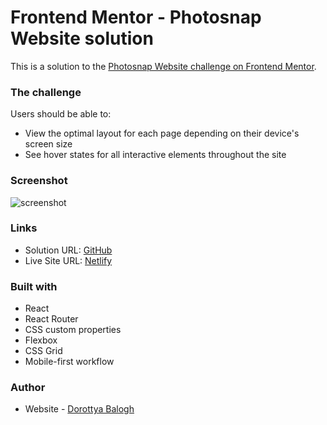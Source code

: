 # Frontend Mentor - Photosnap Website solution

This is a solution to the [Photosnap Website challenge on Frontend Mentor](https://www.frontendmentor.io/challenges/photosnap-multipage-website-nMDSrNmNW).

### The challenge

Users should be able to:

- View the optimal layout for each page depending on their device's screen size
- See hover states for all interactive elements throughout the site

### Screenshot

![screenshot](./screenshot-01.png)

### Links

- Solution URL: [GitHub](https://github.com/DorottyaB/photosnap)
- Live Site URL: [Netlify](https://photosnap-dorottyab.netlify.app/)

### Built with

- React
- React Router
- CSS custom properties
- Flexbox
- CSS Grid
- Mobile-first workflow

### Author

- Website - [Dorottya Balogh](https://github.com/DorottyaB)
